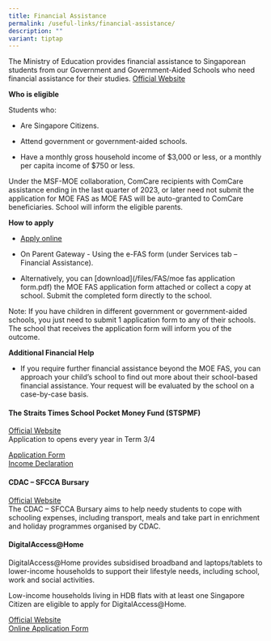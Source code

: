 ```yaml
---
title: Financial Assistance
permalink: /useful-links/financial-assistance/
description: ""
variant: tiptap
---
```

<p>The Ministry of Education provides financial assistance to Singaporean students from our Government and Government-Aided Schools who need financial assistance for their studies. <a href="https://www.moe.gov.sg/financial-matters/financial-assistance" rel="noopener noreferrer nofollow" target="_blank">Official Website</a> <br></p><p><strong>Who is eligible</strong></p><p>Students who:</p><ul data-tight="true" class="tight"><li><p>Are Singapore Citizens.</p></li><li><p>Attend government or government-aided schools.</p></li><li><p>Have a monthly gross household income of $3,000 or less, or a monthly per capita income of $750 or less.</p></li></ul><p>Under the MSF-MOE collaboration, ComCare recipients with ComCare assistance ending in the last quarter of 2023, or later need not submit the application for MOE FAS as MOE FAS will be auto-granted to ComCare beneficiaries. School will inform the eligible parents.</p><p><strong>How to apply</strong></p><ul data-tight="true" class="tight"><li><p><a href="https://go.gov.sg/moe-efas" rel="noopener noreferrer nofollow" target="_blank">Apply online</a></p></li><li><p>On Parent Gateway - Using the e-FAS form (under Services tab – Financial Assistance).</p></li><li><p>Alternatively, you can [download](/files/FAS/moe fas application form.pdf) the MOE FAS application form attached or collect a copy at school. Submit the completed form directly to the school.</p></li></ul><p>Note: If you have children in different government or government-aided schools, you just need to submit 1 application form to any of their schools. The school that receives the application form will inform you of the outcome.</p><p><strong>Additional Financial Help</strong></p><ul data-tight="true" class="tight"><li><p>If you require further financial assistance beyond the MOE FAS, you can approach your child’s school to find out more about their school-based financial assistance. Your request will be evaluated by the school on a case-by-case basis.</p></li></ul><h4>The Straits Times School Pocket Money Fund (STSPMF)</h4><p><a href="https://www.spmf.org.sg/" rel="noopener noreferrer nofollow" target="_blank">Official Website</a><br>Application to opens every year in Term 3/4</p><p><a href="/files/FAS/Annex_A___2024_STSPMF_Application_Form_for_schools.pdf" rel="noopener noreferrer nofollow" target="_blank">Application Form</a><br><a href="/files/FAS/Annex_B___Income_declaration_form.pdf" rel="noopener noreferrer nofollow" target="_blank">Income Declaration</a></p><h4>CDAC – SFCCA Bursary</h4><p><a href="https://www.cdac.org.sg/developing-students/assistance-support/cdac-sfcca-bursary/" rel="noopener noreferrer nofollow" target="_blank">Official Website</a> <br>The CDAC – SFCCA Bursary aims to help needy students to cope with schooling expenses, including transport, meals and take part in enrichment and holiday programmes organised by CDAC.</p><h4>DigitalAccess@Home</h4><p>DigitalAccess@Home provides subsidised broadband and laptops/tablets to lower-income households to support their lifestyle needs, including school, work and social activities.</p><p>Low-income households living in HDB flats with at least one Singapore Citizen are eligible to apply for DigitalAccess@Home.</p><p><a href="https://www.imda.gov.sg/how-we-can-help/digital-access-at-home" rel="noopener noreferrer nofollow" target="_blank">Official Website</a> <br><a href="https://eservice.imda.gov.sg/das/singpasslogin?strParam=login%C2%ACprotected=true" rel="noopener noreferrer nofollow" target="_blank">Online Application Form</a></p>